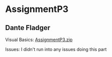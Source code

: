 # AssignmentP3

## Dante Fladger

Visual Basics:
[AssignmentP3.zip](https://github.com/DanteFladger/AssignmentP3/files/15119429/AssignmentP3.zip)


Issues:
I didn't run into any issues doing this part
